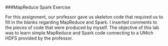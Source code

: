 ###MapReduce Spark Exercise

For this assignment, our professor gave us skeleton code that required us to fill in the blanks regarding MapReduce and Spark. I inserted comments to the pieces of code that were produced by myself.
The objective of this lab was to learn simple MapReduce and Spark code connecting to a UMich HDFS provided by the professor.
